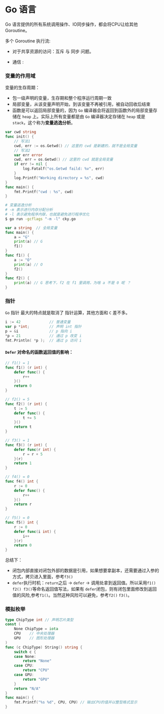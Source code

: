 # Go 语言

Go 语言提供的所有系统调用操作、IO同步操作，都会将CPU让给其他 Goroutine。



多个 Goroutine 执行流:

- 对于共享资源的访问：互斥 与 同步 问题。

- 通信 : 

  

### 变量的作用域

变量的生存周期：

- 包一级声明的变量，生存期和整个程序运行周期一致
- 局部变量，从该变量声明开始，到该变量不再被引用，被自动回收后结束
- 函数是可以返回局部变量的，因为 `Go` 编译器会将返回到函数外的局部变量存储在 `heap` 上。实际上所有变量都是由 `Go` 编译器决定存储在 `heap` 或是 `stack`，这个称为**变量逃逸分析**。

```go
var cwd string
func init() {
	// 写法1
	cwd, err := os.Getwd() // 这里的 cwd 是新建的，就不是全局变量
	// 写法2
	var err error
	cwd, err = os.Getwd() // 这里的 cwd 就是全局变量
	if err != nil {
		log.Fatalf("os.Getwd faild: %v", err)
	}
	log.Printf("Working directory = %s", cwd)
}
func main() {
	fmt.Printf("cwd : %s", cwd)
}
```

```bash
# 变量逃逸分析
# -m 表示进行内存分配分析
# -l 表示避免程序内联，也就是避免进行程序优化  
$ go run -gcflags "-m -l" cky.go
```

```go
var a string  // 全局变量
func main() {
	a = "G"
	print(a) // G
	f1()
}
func f1() {
	a := "O"
	print(a) // O
	f2()
}
func f2() {
	print(a) // G 思考下，f2 在 f1 里调用，为啥 a 不是 0 呢 ？
}
```

### 指针

`Go` 指针 最大的特点就是取消了 指针运算，其他方面和 `C` 差不多。

```go
i := 42             // 普通变量
var p *int;         // 声明 int 指针
p = &i              // p 指向 i
*p = 21             // 通过 p 改变 i
fmt.Println( *p );  // 通过 p 访问 i
```

#### `Defer` 对命名的函数返回值的影响：

```go
// f1() = 1
func f1() (r int) {
	defer func() {
		r++
	}()
	return 0
}

// f2() = 5
func f2() (r int) {
	t := 5
	defer func() {
		t += 5
	}()
	return t
}

// f3() = 1
func f3() (r int) {
	defer func(r int) {
		r = r + 5
	}(r)
	return 1
}

// f4() = 0
func f4() int {
	r := 0
	defer func() {
		r++
	}()
	return r
}

// f5() = 0
func f5() int {
	r := 0
	defer func(i int) {
		i++
	}(r)
	return 0
}
```

总结下：

- 闭包内部直接对闭包外部的数据是引用，如果想要拿副本，还需要通过入参的方式，拷贝进入里面，参考`f3()`
- `defer`执行时机：`return`之后 -> `defer` -> 调用处拿到返回值。所以采用`f1() f2() f3()`等命名返回值写法，如果有 `defer`闭包，则有闭包里面修改到返回值的风险,参考`f1()`。当然这种风险可以避免，参考`f2()` `f3()`。

### 模拟枚举

```go
type ChipType int // 声明芯片类型
const (
    None ChipType = iota
    CPU    // 中央处理器
    GPU    // 图形处理器
)
func (c ChipType) String() string {
    switch c {
    case None:
        return "None"
    case CPU:
        return "CPU"
    case GPU:
        return "GPU"
    }
    return "N/A"
}
func main() {
    fmt.Printf("%s %d", CPU, CPU) // 输出CPU的值并以整型格式显示
}
```

